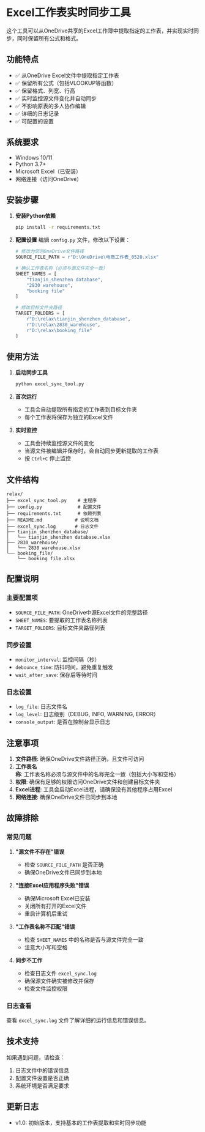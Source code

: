 # Excel工作表实时同步工具

这个工具可以从OneDrive共享的Excel工作簿中提取指定的工作表，并实现实时同步，同时保留所有公式和格式。

## 功能特点

- ✅ 从OneDrive Excel文件中提取指定工作表
- ✅ 保留所有公式（包括VLOOKUP等函数）
- ✅ 保留格式、列宽、行高
- ✅ 实时监控源文件变化并自动同步
- ✅ 不影响原表的多人协作编辑
- ✅ 详细的日志记录
- ✅ 可配置的设置

## 系统要求

- Windows 10/11
- Python 3.7+
- Microsoft Excel（已安装）
- 网络连接（访问OneDrive）

## 安装步骤

1. **安装Python依赖**
   ```bash
   pip install -r requirements.txt
   ```

2. **配置设置**
   编辑 `config.py` 文件，修改以下设置：
   
   ```python
   # 修改为您的OneDrive文件路径
   SOURCE_FILE_PATH = r"D:\OneDrive\电商工作表_0520.xlsx"
   
   # 确认工作表名称（必须与源文件完全一致）
   SHEET_NAMES = [
       "tianjin_shenzhen database",
       "2830 warehouse", 
       "booking file"
   ]
   
   # 修改目标文件夹路径
   TARGET_FOLDERS = [
       r"D:\relax\tianjin_shenzhen_database",
       r"D:\relax\2830_warehouse", 
       r"D:\relax\booking_file"
   ]
   ```

## 使用方法

1. **启动同步工具**
   ```bash
   python excel_sync_tool.py
   ```

2. **首次运行**
   - 工具会自动提取所有指定的工作表到目标文件夹
   - 每个工作表将保存为独立的Excel文件

3. **实时监控**
   - 工具会持续监控源文件的变化
   - 当源文件被编辑并保存时，会自动同步更新提取的工作表
   - 按 `Ctrl+C` 停止监控

## 文件结构

```
relax/
├── excel_sync_tool.py    # 主程序
├── config.py             # 配置文件
├── requirements.txt      # 依赖列表
├── README.md            # 说明文档
├── excel_sync.log       # 日志文件
├── tianjin_shenzhen_database/
│   └── tianjin_shenzhen database.xlsx
├── 2830_warehouse/
│   └── 2830 warehouse.xlsx
└── booking_file/
    └── booking file.xlsx
```

## 配置说明

### 主要配置项

- `SOURCE_FILE_PATH`: OneDrive中源Excel文件的完整路径
- `SHEET_NAMES`: 要提取的工作表名称列表
- `TARGET_FOLDERS`: 目标文件夹路径列表

### 同步设置

- `monitor_interval`: 监控间隔（秒）
- `debounce_time`: 防抖时间，避免重复触发
- `wait_after_save`: 保存后等待时间

### 日志设置

- `log_file`: 日志文件名
- `log_level`: 日志级别（DEBUG, INFO, WARNING, ERROR）
- `console_output`: 是否在控制台显示日志

## 注意事项

1. **文件路径**: 确保OneDrive文件路径正确，且文件可访问
2. **工作表名称**: 工作表名称必须与源文件中的名称完全一致（包括大小写和空格）
3. **权限**: 确保有足够的权限访问OneDrive文件和创建目标文件夹
4. **Excel进程**: 工具会启动Excel进程，请确保没有其他程序占用Excel
5. **网络连接**: 确保OneDrive文件已同步到本地

## 故障排除

### 常见问题

1. **"源文件不存在"错误**
   - 检查 `SOURCE_FILE_PATH` 是否正确
   - 确保OneDrive文件已同步到本地

2. **"连接Excel应用程序失败"错误**
   - 确保Microsoft Excel已安装
   - 关闭所有打开的Excel文件
   - 重启计算机后重试

3. **"工作表名称不匹配"错误**
   - 检查 `SHEET_NAMES` 中的名称是否与源文件完全一致
   - 注意大小写和空格

4. **同步不工作**
   - 检查日志文件 `excel_sync.log`
   - 确保源文件确实被修改并保存
   - 检查文件监控权限

### 日志查看

查看 `excel_sync.log` 文件了解详细的运行信息和错误信息。

## 技术支持

如果遇到问题，请检查：
1. 日志文件中的错误信息
2. 配置文件设置是否正确
3. 系统环境是否满足要求

## 更新日志

- v1.0: 初始版本，支持基本的工作表提取和实时同步功能 